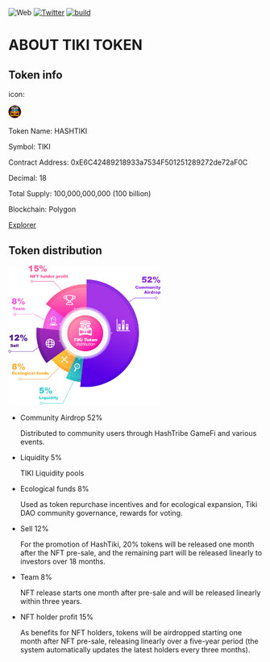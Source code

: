 ![Web](https://img.shields.io/badge/web-hashtiki.fun-orange.svg?style=plastic)
[![Twitter](https://img.shields.io/twitter/follow/hashtiki?style=social)](https://twitter.com/hashtiki)
[![build](https://img.shields.io/badge/build-passing-brightgreen)](https://polygonscan.com/address/0xE6C42489218933a7534F501251289272de72aF0C#code)




# ABOUT TIKI TOKEN

## Token info

icon: 

<div  align="left">    
<img src=./img/HASHTIKI_ICON.png  width=5% />
</div>

Token Name: HASHTIKI

Symbol: TIKI

Contract Address:  0xE6C42489218933a7534F501251289272de72aF0C

Decimal: 18

Total Supply: 100,000,000,000 (100 billion) 

Blockchain: Polygon

[Explorer](https://polygonscan.com/token/0xE6C42489218933a7534F501251289272de72aF0C)





## Token distribution
<div  align="left">    
<img src=./img/tiki-token-gov-dis.png  width=60% />
</div>







- Community Airdrop 52%

  Distributed to community users through HashTribe GameFi and various events. 



- Liquidity 5%

  TIKI Liquidity pools



- Ecological funds 8%

  Used as token repurchase incentives and for ecological expansion, Tiki DAO community governance, rewards for voting.  



- Sell 12% 

  For the promotion of HashTiki, 20% tokens will be released one month after the NFT pre-sale, and the remaining part will be released linearly to investors over 18 months.



- Team 8%

  NFT release starts one month after pre-sale and will be released linearly within three years.



- NFT holder profit 15%

  As benefits for NFT holders, tokens will be airdropped starting one month after NFT pre-sale, releasing linearly over a five-year period (the system automatically updates the latest holders every three months).


